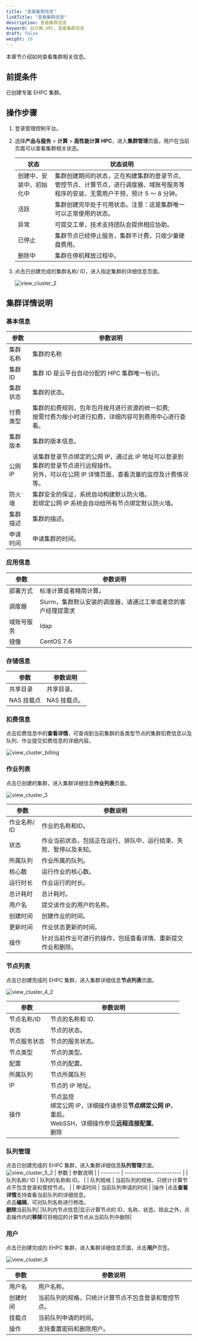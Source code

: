 ```yaml
---
title: "查看集群信息"
linkTitle: "查看集群信息"
description: 查看集群信息
keyword: 云计算,HPC，查看集群信息
draft: false
weight: 10
---
```


本章节介绍如何查看集群相关信息。

## 前提条件

已创建专属 EHPC 集群。

## 操作步骤

1. 登录管理控制平台。

2. 选择**产品与服务** > **计算** > **高性能计算 HPC**，进入**集群管理**页面，用户在当前页面可以查看集群相关状态。

   | 状态                     | 状态说明                                                     |
   | --------------------------- | -------------------------------------------------------------- |
   | 创建中、安装中、初始化中 | 集群创建期间的状态，正在构建集群的登录节点、管控节点、计算节点，进行调度器、域账号服务等程序的安装，无需用户干预，预计 5 ～ 8 分钟。 |
   | 活跃                  | 集群创建完毕处于可用状态。注意：这是集群唯一可以正常使用的状态。 |
   | 异常                     | 可提交工单，技术支持团队会提供相应协助。                       |
   | 已停止                   | 集群节点已经停止服务，集群不计费，只收少量硬盘费用。         |
   | 删除中                   | 集群在停机释放过程中。                                       

4. 点击已创建完成的集群名称/ ID，进入指定集群的详细信息页面。

   ![view_cluster_2](../../../_images/view_cluster_2.png)

## 集群详情说明 

### 基本信息

| 参数     | 参数说明                                                     |
| -------------------------| ------------------------------------------------------------ |
| 集群名称        | 集群的名称                                      |
| 集群 ID        | 集群 ID 是云平台自动分配的 HPC 集群唯一标识。        |
| 集群状态        | 集群的状态。                                     |
| 付费类型        | 集群的扣费规则，包年包月按月进行资源的统一扣费;</br>按需付费为按小时进行扣费，详细内容可到费用中心进行查看。 |
| 集群版本        | 集群的版本信息。                                   |
| 公网 IP        | 该集群登录节点绑定的公网 IP，通过此 IP 地址可以登录到集群的登录节点进行远程操作。</br>另外，可以在公网 IP 详情页面，查看流量的监控及计费情况等。 |
| 防火墙          | 集群安全的保证，系统自动构建默认防火墙。</br>若绑定公网 IP 系统会自动给所有节点绑定默认防火墙。 |
| 集群描述        | 集群的描述。                                     |
| 申请时间        | 申请集群的时间。                                  |

### 应用信息

| 参数         | 参数说明                                                     |
| -------------------| -------------------------------------------------- |                                                    
| 部署方式       | 标准计算或者精简计算。                                       |
| 调度器        | Slurm，集群默认安装的调度器，请通过工单或者您的客户经理提需求 |
| 域账号服务     | Idap                                                         |
| 镜像          | CentOS 7.6                                                   |

### 存储信息

| 参数       | 参数说明     |
| ---------- | ------------ |
| 共享目录   | 共享目录。   |
| NAS 挂载点 | NAS 挂载点。 |

### 扣费信息

点击扣费信息中的**查看详情**，可查询到当前集群的各类型节点的集群扣费信息以及队列、作业提交扣费信息的详细内容。

![view_cluster_billing](../../../_images/view_cluster_billing.png)

### 作业列表

点击已创建的集群，进入集群详细信息**作业列表**页面。

![view_cluster_3](../../../_images/view_cluster_3.png)

| 参数     | 参数说明                 |
| ----------------| ------------------------------------------|
| 作业名称/ ID | 作业的名称和ID。             |
| 状态     | 作业当前状态，包括正在运行、排队中、运行结束、失败、暂停以及未知。   |
| 所属队列 | 作业所属的队列。         |
| 核心数   | 运行作业的核心数。       |
| 运行时长 | 作业运行的时长。             |
| 总计耗时 | 总计耗时。               |
| 用户名   | 提交该作业的用户的名称。 |
| 创建时间 | 创建作业的时间。         |
| 更新时间 | 作业状态更新的时间。         |
|操作    |针对当前作业可进行的操作，包括查看详情、重新提交作业和删除。|

### 节点列表

点击已创建完成的 EHPC 集群，进入集群详细信息**节点列表**页面。

![view_cluster_4_2](../../../_images/view_cluster_4_2.png)

| 参数         | 参数说明                                                   |
| ------------ | ---------------------------------------------------------- |
| 节点名称/ID  | 节点的名称和 ID.                                             |
| 状态         | 节点的状态。                                               |
| 节点服务状态 | 节点的服务状态。                                           |
| 节点类型     | 节点的类型。                                               |
| 配置         | 节点的配置。                                               |
| 所属队列     | 节点所属队列                                               |
| IP           | 节点的 IP 地址。                                           |
| 操作         |节点监控<br />绑定公网 IP，详细操作请参见**节点绑定公网 IP**。</br> 重启。</br> WebSSH，详细操作参见**远程连接配置**。</br> 删除 |

### 队列管理

点击已创建完成的 EHPC 集群，进入集群详细信息**队列管理**页面。
![view_cluster_5_2](../../../_images/view_cluster_5_2.png)
| 参数     | 参数说明                 |
| -------- | ------------------------ |
| 队列名称/ ID | 队列的名称和 ID。             |
| 队列规格  | 当前队列的规格，只统计计算节点不包含登录和管控节点。       |
| 申请时间   | 当前队列申请的时间 |
|操作    |点击**查看详情**支持查看当前队列的详细信息。</br> 点击**编辑**，可对队列名称进行修改。</br>**删除**当前队列|
|队列内节点信息|显示计算节点的 ID、名称、状态，除此之外，点击操作内的**移除**可将相应的计算节点从当前队列中删除|

### 用户

点击已创建完成的 EHPC 集群，进入集群详细信息页面，点击**用户**页签。

![view_cluster_6](../../../_images/view_cluster_6.png)

| 参数     | 参数说明                 |
| -------- | ------------------------ |
| 用户名 | 用户名称。             |
| 创建时间  | 当前队列的规格，只统计计算节点不包含登录和管控节点。       |
| 挂载点  | 当前队列申请的时间。 |
|操作    |支持重置密码和删除用户。|
